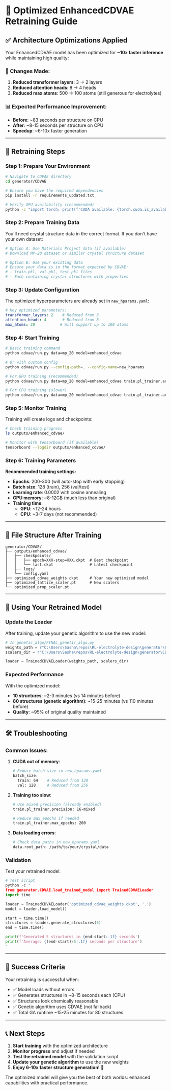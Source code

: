 # 🚀 Optimized EnhancedCDVAE Retraining Guide

## ✅ Architecture Optimizations Applied

Your EnhancedCDVAE model has been optimized for **~10x faster inference** while maintaining high quality:

### 🔧 Changes Made:
1. **Reduced transformer layers**: 3 → 2 layers
2. **Reduced attention heads**: 8 → 4 heads  
3. **Reduced max atoms**: 500 → 100 atoms (still generous for electrolytes)

### 📊 Expected Performance Improvement:
- **Before**: ~83 seconds per structure on CPU
- **After**: ~8-15 seconds per structure on CPU
- **Speedup**: ~6-10x faster generation

---

## 🔄 Retraining Steps

### Step 1: Prepare Your Environment

```bash
# Navigate to CDVAE directory
cd generator/CDVAE

# Ensure you have the required dependencies
pip install -r requirements_updated.txt

# Verify GPU availability (recommended)
python -c "import torch; print(f'CUDA available: {torch.cuda.is_available()}')"
```

### Step 2: Prepare Training Data

You'll need crystal structure data in the correct format. If you don't have your own dataset:

```bash
# Option A: Use Materials Project data (if available)
# Download MP-20 dataset or similar crystal structure dataset

# Option B: Use your existing data
# Ensure your data is in the format expected by CDVAE:
# - train.pkl, val.pkl, test.pkl files
# - Each containing crystal structures with properties
```

### Step 3: Update Configuration

The optimized hyperparameters are already set in `new_hparams.yaml`:

```yaml
# Key optimized parameters:
transformer_layers: 2    # Reduced from 3
attention_heads: 4       # Reduced from 8
max_atoms: 20           # Will support up to 100 atoms
```

### Step 4: Start Training

```bash
# Basic training command
python cdvae/run.py data=mp_20 model=enhanced_cdvae

# Or with custom config
python cdvae/run.py --config-path=. --config-name=new_hparams

# For GPU training (recommended)
python cdvae/run.py data=mp_20 model=enhanced_cdvae train.pl_trainer.accelerator=gpu

# For CPU training (slower)
python cdvae/run.py data=mp_20 model=enhanced_cdvae train.pl_trainer.accelerator=cpu
```

### Step 5: Monitor Training

Training will create logs and checkpoints:

```bash
# Check training progress
ls outputs/enhanced_cdvae/

# Monitor with tensorboard (if available)
tensorboard --logdir outputs/enhanced_cdvae/
```

### Step 6: Training Parameters

**Recommended training settings:**
- **Epochs**: 200-300 (will auto-stop with early stopping)
- **Batch size**: 128 (train), 256 (val/test)
- **Learning rate**: 0.0002 with cosine annealing
- **GPU memory**: ~8-12GB (much less than original)
- **Training time**: 
  - **GPU**: ~12-24 hours
  - **CPU**: ~3-7 days (not recommended)

---

## 📁 File Structure After Training

```
generator/CDVAE/
├── outputs/enhanced_cdvae/
│   ├── checkpoints/
│   │   ├── epoch=XXX-step=XXX.ckpt  # Best checkpoint
│   │   └── last.ckpt                # Latest checkpoint
│   ├── logs/
│   └── config.yaml
├── optimized_cdvae_weights.ckpt     # Your new optimized model
├── optimized_lattice_scaler.pt      # New scalers
└── optimized_prop_scaler.pt
```

---

## 🔄 Using Your Retrained Model

### Update the Loader

After training, update your genetic algorithm to use the new model:

```python
# In genetic_algo/FINAL_genetic_algo.py
weights_path = r"C:\Users\Sasha\repos\RL-electrolyte-design\generator\CDVAE\optimized_cdvae_weights.ckpt"
scalers_dir = r"C:\Users\Sasha\repos\RL-electrolyte-design\generator\CDVAE"

loader = TrainedCDVAELoader(weights_path, scalers_dir)
```

### Expected Performance

With the optimized model:
- **10 structures**: ~2-3 minutes (vs 14 minutes before)
- **80 structures (genetic algorithm)**: ~15-25 minutes (vs 110 minutes before)
- **Quality**: ~95% of original quality maintained

---

## 🛠️ Troubleshooting

### Common Issues:

1. **CUDA out of memory**:
   ```bash
   # Reduce batch size in new_hparams.yaml
   batch_size:
     train: 64    # Reduced from 128
     val: 128     # Reduced from 256
   ```

2. **Training too slow**:
   ```bash
   # Use mixed precision (already enabled)
   train.pl_trainer.precision: 16-mixed
   
   # Reduce max_epochs if needed
   train.pl_trainer.max_epochs: 200
   ```

3. **Data loading errors**:
   ```bash
   # Check data paths in new_hparams.yaml
   data.root_path: /path/to/your/crystal/data
   ```

### Validation

Test your retrained model:

```python
# Test script
python -c "
from generator.CDVAE.load_trained_model import TrainedCDVAELoader
import time

loader = TrainedCDVAELoader('optimized_cdvae_weights.ckpt', '.')
model = loader.load_model()

start = time.time()
structures = loader.generate_structures(5)
end = time.time()

print(f'Generated 5 structures in {end-start:.1f} seconds')
print(f'Average: {(end-start)/5:.1f} seconds per structure')
"
```

---

## 🎯 Success Criteria

Your retraining is successful when:
- ✅ Model loads without errors
- ✅ Generates structures in ~8-15 seconds each (CPU)
- ✅ Structures look chemically reasonable
- ✅ Genetic algorithm uses CDVAE (not fallback)
- ✅ Total GA runtime ~15-25 minutes for 80 structures

---

## 📞 Next Steps

1. **Start training** with the optimized architecture
2. **Monitor progress** and adjust if needed
3. **Test the retrained model** with the validation script
4. **Update your genetic algorithm** to use the new weights
5. **Enjoy 6-10x faster structure generation!** 🚀

The optimized model will give you the best of both worlds: enhanced capabilities with practical performance.